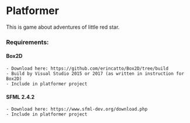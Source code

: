 # Platformer

This is game about adventures of little red star.

### Requirements:
#### 	Box2D 
	- Download here: https://github.com/erincatto/Box2D/tree/build 
	- Build by Visual Studio 2015 or 2017 (as written in instruction for Box2D)
	- Include in platformer project 
#### 	SFML 2.4.2
	- Download here: https://www.sfml-dev.org/download.php
	- Include in platformer project 
